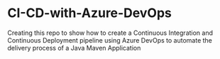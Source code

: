 # CI-CD-with-Azure-DevOps
Creating this repo to show how to create a Continuous Integration and Continuous Deployment pipeline using Azure DevOps to automate the delivery process of a Java Maven Application
